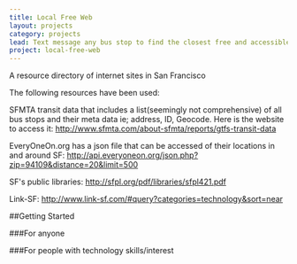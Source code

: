 ```yaml
---
title: Local Free Web
layout: projects
category: projects
lead: Text message any bus stop to find the closest free and accessible computers with Internet.
project: local-free-web
---
```


A resource directory of internet sites in San Francisco

The following resources have been used:

SFMTA transit data that includes a list(seemingly not comprehensive) of all bus stops and their meta data ie; address, ID, Geocode. Here is the website to access it: http://www.sfmta.com/about-sfmta/reports/gtfs-transit-data

EveryOneOn.org has a json file that can be accessed of their locations in and around SF: http://api.everyoneon.org/json.php?zip=94109&distance=20&limit=500

SF's public libraries: http://sfpl.org/pdf/libraries/sfpl421.pdf

Link-SF: http://www.link-sf.com/#query?categories=technology&sort=near

##Getting Started

###For anyone

###For people with technology skills/interest